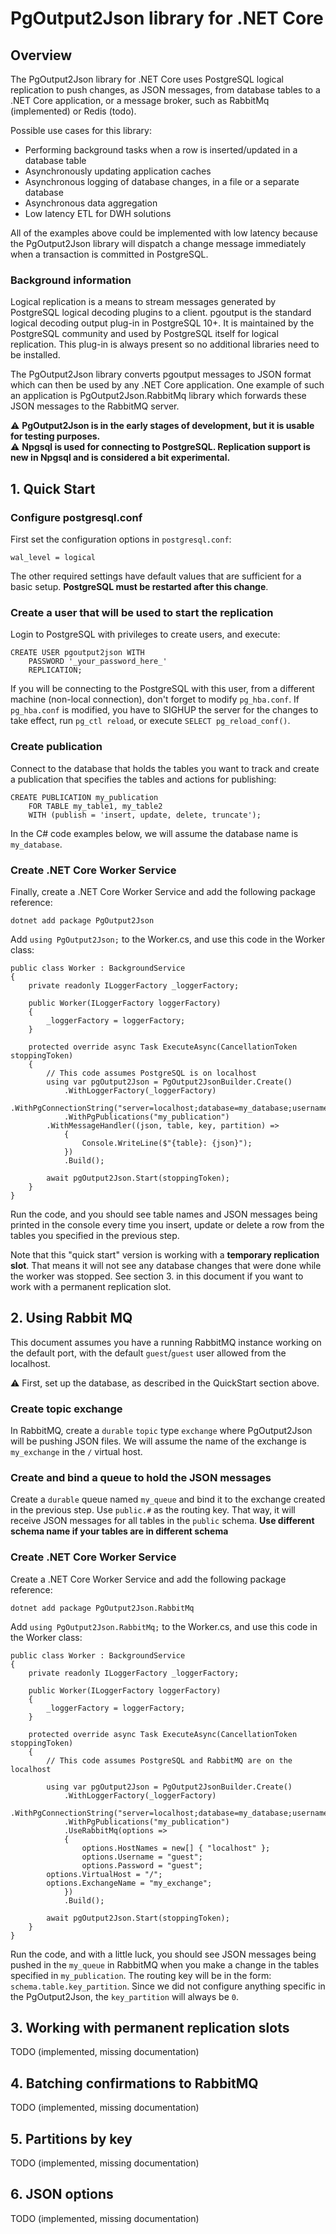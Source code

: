 # PgOutput2Json library for .NET Core

## Overview
The PgOutput2Json library for .NET Core uses PostgreSQL logical replication to push changes, as JSON messages, from database tables to a .NET Core application, or a message broker, such as RabbitMq (implemented) or Redis (todo).

Possible use cases for this library:
- Performing background tasks when a row is inserted/updated in a database table
- Asynchronously updating application caches
- Asynchronous logging of database changes, in a file or a separate database
- Asynchronous data aggregation
- Low latency ETL for DWH solutions

All of the examples above could be implemented with low latency because the PgOutput2Json library will dispatch a change message immediately when a transaction is committed in PostgreSQL.

### Background information
Logical replication is a means to stream messages generated by PostgreSQL logical decoding plugins to a client. pgoutput is the standard logical decoding output plug-in in PostgreSQL 10+. It is maintained by the PostgreSQL community and used by PostgreSQL itself for logical replication. This plug-in is always present so no additional libraries need to be installed.

The PgOutput2Json library converts pgoutput messages to JSON format which can then be used by any .NET Core application. One example of such an application is PgOutput2Json.RabbitMq library which forwards these JSON messages to the RabbitMQ server.

⚠️ **PgOutput2Json is in the early stages of development, but it is usable for testing purposes.**  
⚠️ **Npgsql is used for connecting to PostgreSQL. Replication support is new in Npgsql and is considered a bit experimental.**

## 1. Quick Start

### Configure postgresql.conf

First set the configuration options in `postgresql.conf`:
```
wal_level = logical
```
The other required settings have default values that are sufficient for a basic setup. **PostgreSQL must be restarted after this change**.

### Create a user that will be used to start the replication
Login to PostgreSQL with privileges to create users, and execute: 
```
CREATE USER pgoutput2json WITH
	PASSWORD '_your_password_here_'
	REPLICATION;
```
If you will be connecting to the PostgreSQL with this user, from a different machine (non-local connection), don't forget to modify `pg_hba.conf`. If `pg_hba.conf` is modified, you have to SIGHUP the server for the changes to take effect, run `pg_ctl reload`, or execute `SELECT pg_reload_conf()`.

### Create publication
Connect to the database that holds the tables you want to track and create a publication that specifies the tables and actions for publishing:
```
CREATE PUBLICATION my_publication
    FOR TABLE my_table1, my_table2
    WITH (publish = 'insert, update, delete, truncate');
```
In the C# code examples below, we will assume the database name is `my_database`.

### Create .NET Core Worker Service
Finally, create a .NET Core Worker Service and add the following package reference:
```
dotnet add package PgOutput2Json
```
Add `using PgOutput2Json;` to the Worker.cs, and use this code in the Worker class:
```
public class Worker : BackgroundService
{
    private readonly ILoggerFactory _loggerFactory;

    public Worker(ILoggerFactory loggerFactory)
    {
        _loggerFactory = loggerFactory;
    }

    protected override async Task ExecuteAsync(CancellationToken stoppingToken)
    {
        // This code assumes PostgreSQL is on localhost
        using var pgOutput2Json = PgOutput2JsonBuilder.Create()
            .WithLoggerFactory(_loggerFactory)
            .WithPgConnectionString("server=localhost;database=my_database;username=pgoutput2json;password=_your_password_here_")
            .WithPgPublications("my_publication")
	    .WithMessageHandler((json, table, key, partition) =>
            {
                Console.WriteLine($"{table}: {json}");
            })
            .Build();

        await pgOutput2Json.Start(stoppingToken);
    }
}
```
Run the code, and you should see table names and JSON messages being printed in the console every time you insert, update or delete a row from the tables you specified in the previous step.

Note that this "quick start" version is working with a **temporary replication slot**. That means it will not see any database changes that were done while the worker was stopped. See section 3. in this document if you want to work with a permanent replication slot.

## 2. Using Rabbit MQ

This document assumes you have a running RabbitMQ instance working on the default port, with the default `guest`/`guest` user allowed from the localhost.

⚠️ First, set up the database, as described in the QuickStart section above.

### Create topic exchange
In RabbitMQ, create a `durable` `topic` type `exchange` where PgOutput2Json will be pushing JSON files. We will assume the name of the exchange is `my_exchange` in the `/` virtual host.

### Create and bind a queue to hold the JSON messages
Create a `durable` queue named `my_queue` and bind it to the exchange created in the previous step. Use `public.#` as the routing key. That way, it will receive JSON messages for all tables in the `public` schema. **Use different schema name if your tables are in different schema**

### Create .NET Core Worker Service
Create a .NET Core Worker Service and add the following package reference:
```
dotnet add package PgOutput2Json.RabbitMq
```
Add `using PgOutput2Json.RabbitMq;` to the Worker.cs, and use this code in the Worker class:
```
public class Worker : BackgroundService
{
    private readonly ILoggerFactory _loggerFactory;

    public Worker(ILoggerFactory loggerFactory)
    {
        _loggerFactory = loggerFactory;
    }

    protected override async Task ExecuteAsync(CancellationToken stoppingToken)
    {
        // This code assumes PostgreSQL and RabbitMQ are on the localhost
	
        using var pgOutput2Json = PgOutput2JsonBuilder.Create()
            .WithLoggerFactory(_loggerFactory)
            .WithPgConnectionString("server=localhost;database=my_database;username=pgoutput2json;password=_your_password_here_")
            .WithPgPublications("my_publication")
            .UseRabbitMq(options =>
            {
                options.HostNames = new[] { "localhost" };
                options.Username = "guest";
                options.Password = "guest";
		options.VirtualHost = "/";
		options.ExchangeName = "my_exchange";
            })
            .Build();

        await pgOutput2Json.Start(stoppingToken);
    }
}
```
Run the code, and with a little luck, you should see JSON messages being pushed in the `my_queue` in RabbitMQ when you make a change in the tables specified in `my_publication`. The routing key will be in the form: `schema.table.key_partition`. Since we did not configure anything specific in the PgOutput2Json, the `key_partition` will always be `0`.

## 3. Working with permanent replication slots
TODO (implemented, missing documentation)

## 4. Batching confirmations to RabbitMQ
TODO (implemented, missing documentation)

## 5. Partitions by key
TODO (implemented, missing documentation)

## 6. JSON options
TODO (implemented, missing documentation)
